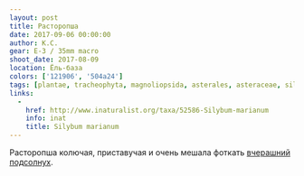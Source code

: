 ```yaml
---
layout: post
title: Расторопша
date: 2017-09-06 00:00:00
author: К.С.
gear: E-3 / 35mm macro
shoot_date: 2017-08-09
location: Ёль-база
colors: ['121906', '504a24']
tags: [plantae, tracheophyta, magnoliopsida, asterales, asteraceae, silybum, silybum marianum]
links:
  -
    href: http://www.inaturalist.org/taxa/52586-Silybum-marianum
    info: inat
    title: Silybum marianum
---
```

Расторопша колючая, приставучая и очень мешала фоткать [вчерашний подсолнух](https://www.dxfoto.ru/2017/09/05.html).
